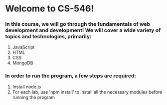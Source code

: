 # Welcome to CS-546!

### In this course, we will go through the fundamentals of web development and development! We will cover a wide variety of topics and technologies, primarily:

1. JavaScript
2. HTML
3. CSS
4. MongoDB

### In order to run the program, a few steps are required:

1. Install node.js
2. For each lab, use 'npm install' to install all the necessary modules before running the program
